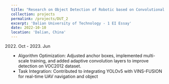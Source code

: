 ```yaml
---
title: "Research on Object Detection of Robotic based on Convolutional Neural Networks "
collection: projects
permalink: /projects/DUT_2
excerpt: 'Dalian University of Technology - 1 EI Essay'
date: 2022-10-10
location: 'Dalian, China'
---
```

2022. Oct - 2023. Jun
* Algorithm Optimization: Adjusted anchor boxes, implemented multi-scale training, and added adaptive convolution layers to improve detection on VOC2012 dataset. 
* Task Integration: Contributed to integrating YOLOv5 with VINS-FUSION for real-time UAV navigation and object
